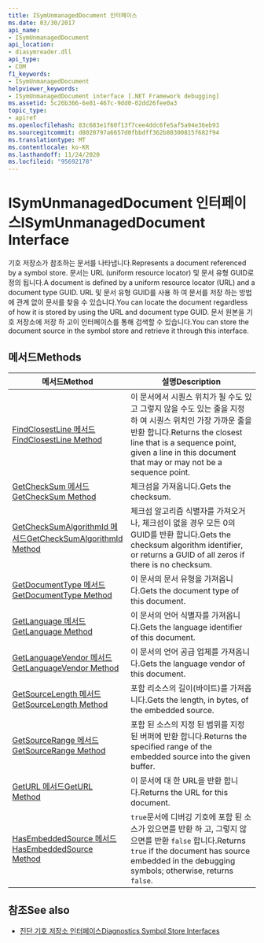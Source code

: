 ```yaml
---
title: ISymUnmanagedDocument 인터페이스
ms.date: 03/30/2017
api_name:
- ISymUnmanagedDocument
api_location:
- diasymreader.dll
api_type:
- COM
f1_keywords:
- ISymUnmanagedDocument
helpviewer_keywords:
- ISymUnmanagedDocument interface [.NET Framework debugging]
ms.assetid: 5c26b366-6e81-467c-9dd0-02dd26fee0a3
topic_type:
- apiref
ms.openlocfilehash: 83c683e1f60f13f7cee4ddc6fe5af5a94e36eb93
ms.sourcegitcommit: d8020797a6657d0fbbdff362b80300815f682f94
ms.translationtype: MT
ms.contentlocale: ko-KR
ms.lasthandoff: 11/24/2020
ms.locfileid: "95692178"
---
```

# <a name="isymunmanageddocument-interface"></a><span data-ttu-id="b6736-102">ISymUnmanagedDocument 인터페이스</span><span class="sxs-lookup"><span data-stu-id="b6736-102">ISymUnmanagedDocument Interface</span></span>

<span data-ttu-id="b6736-103">기호 저장소가 참조하는 문서를 나타냅니다.</span><span class="sxs-lookup"><span data-stu-id="b6736-103">Represents a document referenced by a symbol store.</span></span> <span data-ttu-id="b6736-104">문서는 URL (uniform resource locator) 및 문서 유형 GUID로 정의 됩니다.</span><span class="sxs-lookup"><span data-stu-id="b6736-104">A document is defined by a uniform resource locator (URL) and a document type GUID.</span></span> <span data-ttu-id="b6736-105">URL 및 문서 유형 GUID를 사용 하 여 문서를 저장 하는 방법에 관계 없이 문서를 찾을 수 있습니다.</span><span class="sxs-lookup"><span data-stu-id="b6736-105">You can locate the document regardless of how it is stored by using the URL and document type GUID.</span></span> <span data-ttu-id="b6736-106">문서 원본을 기호 저장소에 저장 하 고이 인터페이스를 통해 검색할 수 있습니다.</span><span class="sxs-lookup"><span data-stu-id="b6736-106">You can store the document source in the symbol store and retrieve it through this interface.</span></span>  
  
## <a name="methods"></a><span data-ttu-id="b6736-107">메서드</span><span class="sxs-lookup"><span data-stu-id="b6736-107">Methods</span></span>  
  
|<span data-ttu-id="b6736-108">메서드</span><span class="sxs-lookup"><span data-stu-id="b6736-108">Method</span></span>|<span data-ttu-id="b6736-109">설명</span><span class="sxs-lookup"><span data-stu-id="b6736-109">Description</span></span>|  
|------------|-----------------|  
|[<span data-ttu-id="b6736-110">FindClosestLine 메서드</span><span class="sxs-lookup"><span data-stu-id="b6736-110">FindClosestLine Method</span></span>](isymunmanageddocument-findclosestline-method.md)|<span data-ttu-id="b6736-111">이 문서에서 시퀀스 위치가 될 수도 있고 그렇지 않을 수도 있는 줄을 지정 하 여 시퀀스 위치인 가장 가까운 줄을 반환 합니다.</span><span class="sxs-lookup"><span data-stu-id="b6736-111">Returns the closest line that is a sequence point, given a line in this document that may or may not be a sequence point.</span></span>|  
|[<span data-ttu-id="b6736-112">GetCheckSum 메서드</span><span class="sxs-lookup"><span data-stu-id="b6736-112">GetCheckSum Method</span></span>](isymunmanageddocument-getchecksum-method.md)|<span data-ttu-id="b6736-113">체크섬을 가져옵니다.</span><span class="sxs-lookup"><span data-stu-id="b6736-113">Gets the checksum.</span></span>|  
|[<span data-ttu-id="b6736-114">GetCheckSumAlgorithmId 메서드</span><span class="sxs-lookup"><span data-stu-id="b6736-114">GetCheckSumAlgorithmId Method</span></span>](isymunmanageddocument-getchecksumalgorithmid-method.md)|<span data-ttu-id="b6736-115">체크섬 알고리즘 식별자를 가져오거나, 체크섬이 없을 경우 모든 0의 GUID를 반환 합니다.</span><span class="sxs-lookup"><span data-stu-id="b6736-115">Gets the checksum algorithm identifier, or returns a GUID of all zeros if there is no checksum.</span></span>|  
|[<span data-ttu-id="b6736-116">GetDocumentType 메서드</span><span class="sxs-lookup"><span data-stu-id="b6736-116">GetDocumentType Method</span></span>](isymunmanageddocument-getdocumenttype-method.md)|<span data-ttu-id="b6736-117">이 문서의 문서 유형을 가져옵니다.</span><span class="sxs-lookup"><span data-stu-id="b6736-117">Gets the document type of this document.</span></span>|  
|[<span data-ttu-id="b6736-118">GetLanguage 메서드</span><span class="sxs-lookup"><span data-stu-id="b6736-118">GetLanguage Method</span></span>](isymunmanageddocument-getlanguage-method.md)|<span data-ttu-id="b6736-119">이 문서의 언어 식별자를 가져옵니다.</span><span class="sxs-lookup"><span data-stu-id="b6736-119">Gets the language identifier of this document.</span></span>|  
|[<span data-ttu-id="b6736-120">GetLanguageVendor 메서드</span><span class="sxs-lookup"><span data-stu-id="b6736-120">GetLanguageVendor Method</span></span>](isymunmanageddocument-getlanguagevendor-method.md)|<span data-ttu-id="b6736-121">이 문서의 언어 공급 업체를 가져옵니다.</span><span class="sxs-lookup"><span data-stu-id="b6736-121">Gets the language vendor of this document.</span></span>|  
|[<span data-ttu-id="b6736-122">GetSourceLength 메서드</span><span class="sxs-lookup"><span data-stu-id="b6736-122">GetSourceLength Method</span></span>](isymunmanageddocument-getsourcelength-method.md)|<span data-ttu-id="b6736-123">포함 리소스의 길이(바이트)를 가져옵니다.</span><span class="sxs-lookup"><span data-stu-id="b6736-123">Gets the length, in bytes, of the embedded source.</span></span>|  
|[<span data-ttu-id="b6736-124">GetSourceRange 메서드</span><span class="sxs-lookup"><span data-stu-id="b6736-124">GetSourceRange Method</span></span>](isymunmanageddocument-getsourcerange-method.md)|<span data-ttu-id="b6736-125">포함 된 소스의 지정 된 범위를 지정 된 버퍼에 반환 합니다.</span><span class="sxs-lookup"><span data-stu-id="b6736-125">Returns the specified range of the embedded source into the given buffer.</span></span>|  
|[<span data-ttu-id="b6736-126">GetURL 메서드</span><span class="sxs-lookup"><span data-stu-id="b6736-126">GetURL Method</span></span>](isymunmanageddocument-geturl-method.md)|<span data-ttu-id="b6736-127">이 문서에 대 한 URL을 반환 합니다.</span><span class="sxs-lookup"><span data-stu-id="b6736-127">Returns the URL for this document.</span></span>|  
|[<span data-ttu-id="b6736-128">HasEmbeddedSource 메서드</span><span class="sxs-lookup"><span data-stu-id="b6736-128">HasEmbeddedSource Method</span></span>](isymunmanageddocument-hasembeddedsource-method.md)|<span data-ttu-id="b6736-129">`true`문서에 디버깅 기호에 포함 된 소스가 있으면를 반환 하 고, 그렇지 않으면를 반환 `false` 합니다.</span><span class="sxs-lookup"><span data-stu-id="b6736-129">Returns `true` if the document has source embedded in the debugging symbols; otherwise, returns `false`.</span></span>|  
  
## <a name="see-also"></a><span data-ttu-id="b6736-130">참조</span><span class="sxs-lookup"><span data-stu-id="b6736-130">See also</span></span>

- [<span data-ttu-id="b6736-131">진단 기호 저장소 인터페이스</span><span class="sxs-lookup"><span data-stu-id="b6736-131">Diagnostics Symbol Store Interfaces</span></span>](diagnostics-symbol-store-interfaces.md)
